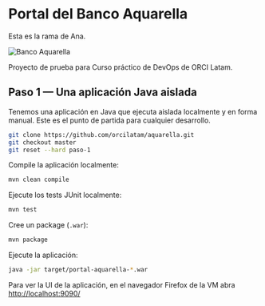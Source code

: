 # Portal del Banco Aquarella

Esta es la rama de Ana.

![Banco Aquarella](https://raw.githubusercontent.com/orcilatam/aquarella/master/src/main/resources/static/img/banco-aquarella.png)

Proyecto de prueba para Curso práctico de DevOps de ORCI Latam.

## Paso 1 — Una aplicación Java aislada

Tenemos una aplicación en Java que ejecuta aislada localmente y en forma manual. Este es el punto de partida para cualquier desarrollo.

```sh
git clone https://github.com/orcilatam/aquarella.git
git checkout master
git reset --hard paso-1
```

Compile la aplicación localmente:

```sh
mvn clean compile
```

Ejecute los tests JUnit localmente:

```sh
mvn test
```

Cree un package (`.war`):

```sh
mvn package
```

Ejecute la aplicación:

```sh
java -jar target/portal-aquarella-*.war
```

Para ver la UI de la aplicación, en el navegador Firefox de la VM abra [http://localhost:9090/](http://localhost:9090/)
